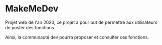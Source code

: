 # MakeMeDev
Projet web de l'an 2020, ce projet a pour but de permettre aux utilisateurs de poster des functions.

Ainsi, la communauté dev pourra proposer et consulter ces fonctions.
